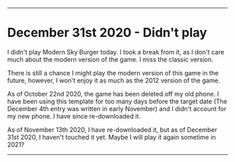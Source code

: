 
***

# December 31st 2020 - Didn't play

I didn't play Modern Sky Burger today. I took a break from it, as I don't care much about the modern version of the game. I miss the classic version.

There is still a chance I might play the modern version of this game in the future, however, I won't enjoy it as much as the 2012 version of the game.

As of October 22nd 2020, the game has been deleted off my old phone. I have been using this template for too many days before the target date (The December 4th entry was written in early November) and I didn't account for my new phone. I have since re-downloaded it.

As of November 13th 2020, I have re-downloaded it, but as of December 31st 2020, I haven't touched it yet. Maybe I will play it again sometime in 2021?

***
